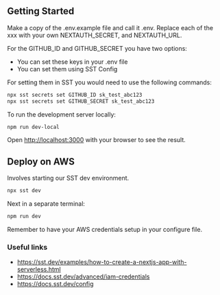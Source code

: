 ## Getting Started

Make a copy of the .env.example file and call it .env. Replace each of the xxx with your own NEXTAUTH_SECRET, and NEXTAUTH_URL.

For the GITHUB_ID and GITHUB_SECRET you have two options:
- You can set these keys in your .env file
- You can set them using SST Config

For setting them in SST you would need to use the following commands:

```bash
npx sst secrets set GITHUB_ID sk_test_abc123
npx sst secrets set GITHUB_SECRET sk_test_abc123
```

To run the development server locally:

```bash
npm run dev-local
```

Open [http://localhost:3000](http://localhost:3000) with your browser to see the result.

## Deploy on AWS

Involves starting our SST dev environment.

```bash
npx sst dev
```

Next in a separate terminal:

```bash
npm run dev
```

Remember to have your AWS credentials setup in your configure file.

### Useful links

- https://sst.dev/examples/how-to-create-a-nextjs-app-with-serverless.html
- https://docs.sst.dev/advanced/iam-credentials
- https://docs.sst.dev/config